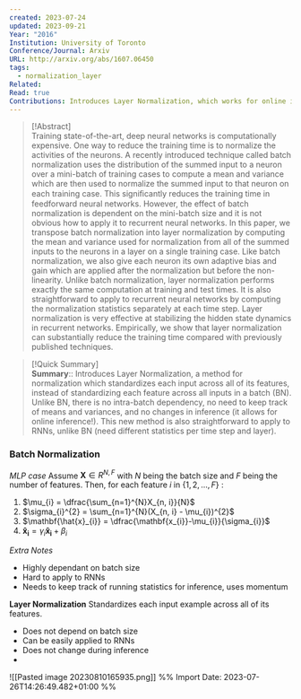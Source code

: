 ```yaml
---
created: 2023-07-24
updated: 2023-09-21
Year: "2016"
Institution: University of Toronto
Conference/Journal: Arxiv
URL: http://arxiv.org/abs/1607.06450
tags:
  - normalization_layer
Related: 
Read: true
Contributions: Introduces Layer Normalization, which works for online inference and RNNs.
---
```

> [!Abstract]  
> Training state-of-the-art, deep neural networks is computationally expensive. One way to reduce the training time is to normalize the activities of the neurons. A recently introduced technique called batch normalization uses the distribution of the summed input to a neuron over a mini-batch of training cases to compute a mean and variance which are then used to normalize the summed input to that neuron on each training case. This signiﬁcantly reduces the training time in feedforward neural networks. However, the effect of batch normalization is dependent on the mini-batch size and it is not obvious how to apply it to recurrent neural networks. In this paper, we transpose batch normalization into layer normalization by computing the mean and variance used for normalization from all of the summed inputs to the neurons in a layer on a single training case. Like batch normalization, we also give each neuron its own adaptive bias and gain which are applied after the normalization but before the non-linearity. Unlike batch normalization, layer normalization performs exactly the same computation at training and test times. It is also straightforward to apply to recurrent neural networks by computing the normalization statistics separately at each time step. Layer normalization is very effective at stabilizing the hidden state dynamics in recurrent networks. Empirically, we show that layer normalization can substantially reduce the training time compared with previously published techniques.  

> [!Quick Summary]  
>**Summary**:: Introduces Layer Normalization, a method for normalization which standardizes each input across all of its features, instead of standardizing each feature across all inputs in a batch (BN). Unlike BN, there is no intra-batch dependency, no need to keep track of means and variances, and no changes in inference (it allows for online inference!). This new method is also straightforward to apply to RNNs, unlike BN (need different statistics per time step and layer). 
### Batch Normalization
*MLP case*
Assume $\textbf{X} \in R^{N, F}$ with $N$ being the batch size and $F$ being the number of features. 
Then, for each feature $i$ in $\{1, 2, ..., F\}$ :
1) $\mu_{i} = \dfrac{\sum_{n=1}^{N}X_{n, i}}{N}$  
2) $\sigma_{i}^{2} = \sum_{n=1}^{N}(X_{n, i} - \mu_{i})^{2}$
3) $\mathbf{\hat{x}_{i}} = \dfrac{\mathbf{x_{i}}-\mu_{i}}{\sigma_{i}}$
4) $\mathbf{\hat{x}_{i}} = \gamma_{i}\mathbf{\hat{x}_{i}} + \beta_{i}$

*Extra Notes*
- Highly dependant on batch size
- Hard to apply to RNNs
- Needs to keep track of running statistics for inference, uses momentum



**Layer Normalization**
Standardizes each input example across all of its features.

- Does not depend on batch size
- Can be easily applied to RNNs
- Does not change during inference
- 

![[Pasted image 20230810165935.png]]
%% Import Date: 2023-07-26T14:26:49.482+01:00 %%
